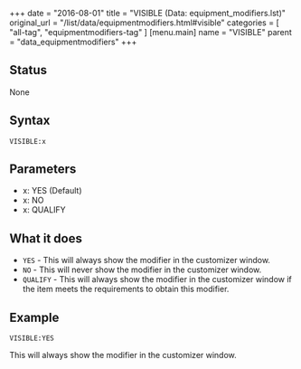 +++
date = "2016-08-01"
title = "VISIBLE (Data: equipment_modifiers.lst)"
original_url = "/list/data/equipmentmodifiers.html#visible"
categories = [ "all-tag", "equipmentmodifiers-tag" ]
[menu.main]
    name = "VISIBLE"
    parent = "data_equipmentmodifiers"
+++

## Status

None

## Syntax

`VISIBLE:x`

## Parameters

-   x: YES (Default)
-   x: NO
-   x: QUALIFY



What it does
------------

-   `YES` - This will always show the modifier in the customizer window.
-   `NO` - This will never show the modifier in the customizer window.
-   `QUALIFY` - This will always show the modifier in the customizer
    window if the item meets the requirements to obtain this modifier.

Example
-------

`VISIBLE:YES`

This will always show the modifier in the customizer window.

